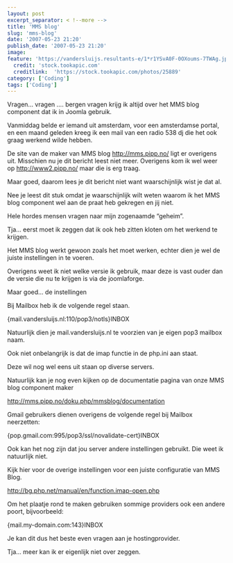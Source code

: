 ```yaml
---
layout: post
excerpt_separator: < !--more -->
title: 'MMS blog'
slug: 'mms-blog'
date: '2007-05-23 21:20'
publish_date: '2007-05-23 21:20'
image:
feature: 'https://vandersluijs.resultants-e/1*r1YSvA0F-0OXoums-7TWAg.jpeg'
  credit: 'stock.tookapic.com'
  creditlink:  'https://stock.tookapic.com/photos/25889'
category: ['Coding']
tags: ['Coding']
---
```

Vragen… vragen …. bergen vragen krijg ik altijd over het MMS blog component
dat ik in Joomla gebruik.

Vanmiddag belde er iemand uit amsterdam, voor een amsterdamse portal, en een
maand geleden kreeg ik een mail van een radio 538 dj die het ook graag werkend
wilde hebben.

De site van de maker van MMS blog <http://mms.pipp.no/> ligt er overigens uit.
Misschien nu je dit bericht leest niet meer. Overigens kom ik wel weer op
<http://www2.pipp.no/> maar die is erg traag.

Maar goed, daarom lees je dit bericht niet want waarschijnlijk wist je dat al.

Nee je leest dit stuk omdat je waarschijnlijk wilt weten waarom ik het MMS
blog component wel aan de praat heb gekregen en jij niet.

Hele hordes mensen vragen naar mijn zogenaamde “geheim”.

Tja… eerst moet ik zeggen dat ik ook heb zitten kloten om het werkend te
krijgen.

Het MMS blog werkt gewoon zoals het moet werken, echter dien je wel de juiste
instellingen in te voeren.

Overigens weet ik niet welke versie ik gebruik, maar deze is vast ouder dan de
versie die nu te krijgen is via de joomlaforge.

Maar goed… de instellingen

Bij Mailbox heb ik de volgende regel staan.

{mail.vandersluijs.nl:110/pop3/notls}INBOX

Natuurlijk dien je mail.vandersluijs.nl te voorzien van je eigen pop3 mailbox
naam.

Ook niet onbelangrijk is dat de imap functie in de php.ini aan staat.

Deze wil nog wel eens uit staan op diverse servers.

Natuurlijk kan je nog even kijken op de documentatie pagina van onze MMS blog
component maker

<http://mms.pipp.no/doku.php/mmsblog/documentation>

Gmail gebruikers dienen overigens de volgende regel bij Mailbox neerzetten:

{pop.gmail.com:995/pop3/ssl/novalidate-cert}INBOX

Ook kan het nog zijn dat jou server andere instellingen gebruikt. Die weet ik
natuurlijk niet.

Kijk hier voor de overige instellingen voor een juiste configuratie van MMS
Blog.

<http://bg.php.net/manual/en/function.imap-open.php>

Om het plaatje rond te maken gebruiken sommige providers ook een andere poort,
bijvoorbeeld:

{mail.my-domain.com:143}INBOX

Je kan dit dus het beste even vragen aan je hostingprovider.

Tja… meer kan ik er eigenlijk niet over zeggen.

